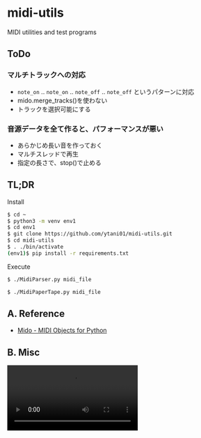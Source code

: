 # midi-utils

MIDI utilities and test programs

## ToDo

### マルチトラックへの対応

* `note_on` .. `note_on` .. `note_off` .. `note_off` というパターンに対応
* mido.merge_tracks()を使わない
* トラックを選択可能にする


### 音源データを全て作ると、パフォーマンスが悪い

* あらかじめ長い音を作っておく
* マルチスレッドで再生
* 指定の長さで、stop()で止める


## TL;DR

Install
```bash
$ cd ~
$ python3 -m venv env1
$ cd env1
$ git clone https://github.com/ytani01/midi-utils.git
$ cd midi-utils
$ . ./bin/activate
(env1)$ pip install -r requirements.txt
```

Execute
```bash
$ ./MidiParser.py midi_file

$ ./MidiPaperTape.py midi_file
```


## A. Reference

* [Mido - MIDI Objects for Python](https://mido.readthedocs.io/en/latest/)

## B. Misc

![](docs/mido_play.mp4)
